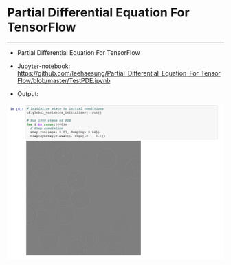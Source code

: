 # Partial Differential Equation For TensorFlow

***

* Partial Differential Equation For TensorFlow

* Jupyter-notebook:
https://github.com/leehaesung/Partial_Differential_Equation_For_TensorFlow/blob/master/TestPDE.ipynb

* Output: 

![PDE.png](https://github.com/leehaesung/Partial_Differential_Equation_For_TensorFlow/blob/master/ImageFiles/PDE.png)

